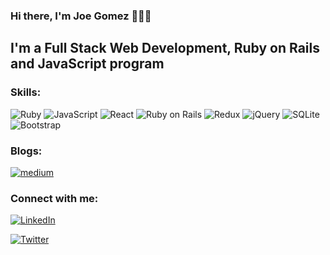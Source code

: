 ### Hi there, I'm Joe Gomez 👋👨‍💻

<h2> I'm a Full Stack Web Development, Ruby on Rails and JavaScript program </h2>

<h3> Skills: </h3>
<img src='https://img.shields.io/badge/Ruby-CC342D?style=for-the-badge&logo=ruby&logoColor=white' alt='Ruby' /> <img src='https://img.shields.io/badge/JavaScript-F7DF1E?style=for-the-badge&logo=javascript&logoColor=black' alt='JavaScript' />

<img src='https://img.shields.io/badge/React-20232A?style=for-the-badge&logo=react&logoColor=61DAFB' alt='React' />

<img src='https://img.shields.io/badge/Ruby_on_Rails-CC0000?style=for-the-badge&logo=ruby-on-rails&logoColor=white' alt='Ruby on Rails' />

<img src='https://img.shields.io/badge/Redux-593D88?style=for-the-badge&logo=redux&logoColor=white' alt='Redux'>

<img src='https://img.shields.io/badge/jQuery-0769AD?style=for-the-badge&logo=jquery&logoColor=white' alt='jQuery' />

<img src='https://img.shields.io/badge/SQLite-07405E?style=for-the-badge&logo=sqlite&logoColor=white' alt='SQLite' />

<img src='https://img.shields.io/badge/Bootstrap-563D7C?style=for-the-badge&logo=bootstrap&logoColor=white' alt='Bootstrap' />


<br>
<h3> Blogs: </h3>
<a href='https://devjoe.medium.com/' alt='devjoe'> <img alt="medium" src="https://img.shields.io/badge/medium-%2312100E.svg?&style=for-the-badge&logo=medium&logoColor=white" /> </a>

<br>
<h3> Connect with me: </h3>

<a href='https://www.linkedin.com/in/joe-c-gomez/' alt='Joe C Gomez'> <img src='https://img.shields.io/badge/LinkedIn-0077B5?style=for-the-badge&logo=linkedin&logoColor=white' alt='LinkedIn' /> </a>

<a href='https://twitter.com/devjoecgomez' alt='devjoecgomez'> <img src='https://img.shields.io/badge/Twitter-1DA1F2?style=for-the-badge&logo=twitter&logoColor=white' alt='Twitter' /> </a>



<!--
**JoeG21/JoeG21** is a ✨ _special_ ✨ repository because its `README.md` (this file) appears on your GitHub profile.

Here are some ideas to get you started:

- 🔭 I’m currently working on ...
- 🌱 I’m currently learning ...
- 👯 I’m looking to collaborate on ...
- 🤔 I’m looking for help with ...
- 💬 Ask me about ...
- 📫 How to reach me: ...
- 😄 Pronouns: ...
- ⚡ Fun fact: ...
-->
